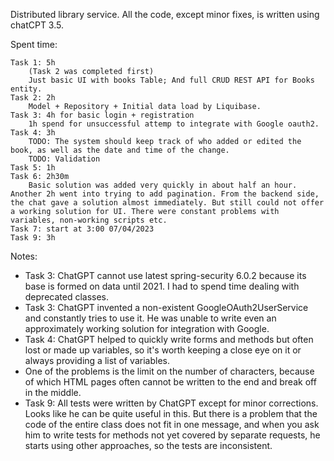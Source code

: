 Distributed library service. All the code, except minor fixes, is written using chatCPT 3.5.

Spent time:

    Task 1: 5h 
        (Task 2 was completed first)
        Just basic UI with books Table; And full CRUD REST API for Books entity.
    Task 2: 2h
        Model + Repository + Initial data load by Liquibase.
    Task 3: 4h for basic login + registration
        1h spend for unsuccessful attemp to integrate with Google oauth2.
    Task 4: 3h 
        TODO: The system should keep track of who added or edited the book, as well as the date and time of the change.
        TODO: Validation
    Task 5: 1h
    Task 6: 2h30m 
        Basic solution was added very quickly in about half an hour. Another 2h went into trying to add pagination. From the backend side, the chat gave a solution almost immediately. But still could not offer a working solution for UI. There were constant problems with variables, non-working scripts etc.
    Task 7: start at 3:00 07/04/2023
    Task 9: 3h


Notes:
- Task 3: ChatGPT cannot use latest spring-security 6.0.2 because its base is formed on data until 2021. I had to spend time dealing with deprecated classes.
- Task 3: ChatGPT invented a non-existent GoogleOAuth2UserService and constantly tries to use it. He was unable to write even an approximately working solution for integration with Google.
- Task 4: ChatGPT helped to quickly write forms and methods but often lost or made up variables, so it's worth keeping a close eye on it or always providing a list of variables.
- One of the problems is the limit on the number of characters, because of which HTML pages often cannot be written to the end and break off in the middle.
- Task 9: All tests were written by ChatGPT except for minor corrections. Looks like he can be quite useful in this. But there is a problem that the code of the entire class does not fit in one message, and when you ask him to write tests for methods not yet covered by separate requests, he starts using other approaches, so the tests are inconsistent. 